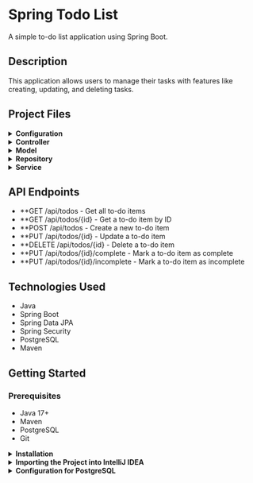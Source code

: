 # Spring Todo List

A simple to-do list application using Spring Boot.

## Description

This application allows users to manage their tasks with features like creating, updating, and deleting tasks.

## Project Files

<details>
<summary><strong>Configuration</strong></summary>
  
    - WebSecurityConfig.java: Contains Spring Security configuration for handling user authentication and authorization.
</details>

<details>
<summary><strong>Controller</strong></summary>
  
    - task:
      - TaskController.java: Handles HTTP requests related to tasks.
  
    - user:
      - UserController.java: Handles HTTP requests related to users.
</details>

<details>
<summary><strong>Model</strong></summary>
  
     - task:
        - Task.java: Represents a task in the ToDo List application.
        - TaskStatusType.java: Enum for task status types.
     - user:
        - User.java: Represents a user entity in the application.
</details>

<details>
<summary><strong>Repository</strong></summary>
  
     - task:
       - TaskRepository.java: Repository interface for managing Task entities.
         
    - user:
        - UserRepository.java: Repository interface for managing User entities.
</details>

<details>
<summary><strong>Service</strong></summary>
 
    - task:
       - TaskService.java: Service class for managing tasks in the ToDo list application.
       
    - user:
      - UserService.java: Service class for managing users in the application.
      - UserDetailsServiceImpl.java: Custom implementation of UserDetailsService for Spring Security, used to load user-specific data.
</details>

##  API Endpoints
- **GET /api/todos - Get all to-do items
- **GET /api/todos/{id} - Get a to-do item by ID
- **POST /api/todos - Create a new to-do item
- **PUT /api/todos/{id} - Update a to-do item
- **DELETE /api/todos/{id} - Delete a to-do item
- **PUT /api/todos/{id}/complete - Mark a to-do item as complete
- **PUT /api/todos/{id}/incomplete - Mark a to-do item as incomplete
  
## Technologies Used

- Java
- Spring Boot
- Spring Data JPA
- Spring Security
- PostgreSQL
- Maven

## Getting Started

### Prerequisites

- Java 17+
- Maven
- PostgreSQL
- Git

<details>
<summary><strong>Installation</strong></summary>

1. Clone the repository:

   ```sh
   git clone https://github.com/your-username/spring-todo-list.git
   
4. Build the project using Maven:

   ```sh
   mvn clean package
   
6. Run the application:

   ```sh
   java -jar target/spring-todo-list-0.0.1-SNAPSHOT.jar
   
8. Access the application in your web browser at http://localhost:8080.
</details>

<details>
<summary><strong>Importing the Project into IntelliJ IDEA</strong></summary>

1. Import the Project:

  - Go to File > New > Project from Existing Sources....
    
  - Navigate to the directory where you cloned the project and select the pom.xml file.
    
  - Click Open.

2. Import Maven Projects:
   
   - IntelliJ IDEA will automatically detect that it is a Maven project and will start importing dependencies.
   If prompted, enable Auto-Import for Maven projects.

4. Run the Application:
   
   - In the Project view, navigate to src/main/java/com/example/spring_todo_list/SpringTodoListApplication.java.
   - Right-click on SpringTodoListApplication and select Run 'SpringTodoListApplication'.


6. Access the application:
   
   - Open your web browser and navigate to http://localhost:8080.
</details>

<details>
<summary><strong>Configuration for PostgreSQL</strong></summary>

1. Create a Database:

   - Create a new database in PostgreSQL named tasklistdb (or any name of your choice).
      ```sh
      CREATE DATABASE tasklistdb
     
2. Configure application.properties:

   - Open the src/main/resources/application.properties file and configure the PostgreSQL connection settings:

   ```sh
   spring.datasource.url=jdbc:postgresql://localhost:5432/TaskListDB
   spring.datasource.username=your_username
   spring.datasource.password=your_password
   spring.jpa.hibernate.ddl-auto=update
   spring.jpa.show-sql=true

3. Run the Application:

  - Follow the steps under "Run the Application" to start the application with PostgreSQL configured.

</details>
